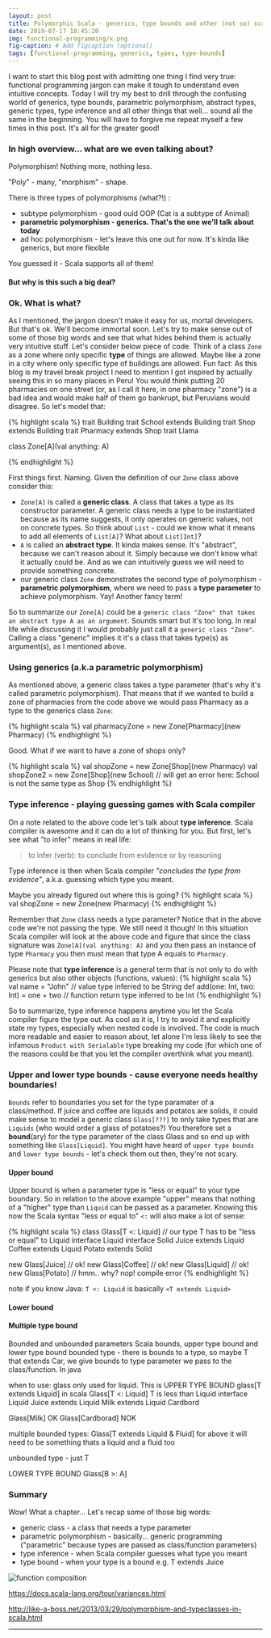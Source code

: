 ```yaml
---
layout: post
title: Polymorphic Scala - generics, type bounds and other (not so) scary words
date: 2019-07-17 18:45:20
img: functional-programming/x.png 
fig-caption: # Add figcaption (optional)
tags: [functional-programming, generics, types, type-bounds]
---
```


I want to start this blog post with admitting one thing I find very true: functional programming jargon can make it tough to understand even intuitive concepts. Today I will try my best to drill through the confusing world of generics, type bounds, parametric polymorphism, abstract types, generic types, type inference and all other things that well... sound all the same in the beginning. You will have to forgive me repeat myself a few times in this post. It's all for the greater good!

### In high overview... what are we even talking about?
Polymorphism! Nothing more, nothing less.

"Poly" - many, "morphism" - shape.

There is three types of polymorphisms (what?!) :
* subtype polymorphism - good ould OOP (Cat is a subtype of Animal)
* <b>parametric polymorphism - generics. That's the one we'll talk about today </b>
* ad hoc polymorphism - let's leave this one out for now. It's kinda like generics, but more flexible

You guessed it - Scala supports all of them!

#### But why is this such a big deal?


### Ok. What is what? 
As I mentioned, the jargon doesn't make it easy for us, mortal developers. But that's ok. We'll become immortal soon. Let's try to make sense out of some of those big words and see that what hides behind them is actually very intuitive stuff. Let's consider below piece of code. Think of a class `Zone` as a zone where only specific <b>type</b> of things are allowed. Maybe like a zone in a city where only specific type of buildings are allowed. Fun fact: As this blog is my travel break project I need to mention I got inspired by actually seeing this in so many places in Peru! You would think putting 20 pharmacies on one street (or, as I call it here, in one pharmacy "zone") is a bad idea and would make half of them go bankrupt, but Peruvians would disagree. So let's model that:

{% highlight scala %}
trait Building
trait School extends Building
trait Shop extends Building
trait Pharmacy extends Shop
trait Llama

class Zone[A](val anything: A) 

{% endhighlight %}


First things first. Naming. Given the definition of our `Zone` class above consider this:
* `Zone[A]` is called a <b>generic class</b>. A class that takes a type as its constructor parameter. A generic class needs a type to be instantiated because as its name suggests, it only operates on generic values, not on concrete types. So think about `List` - could we know what it means to add all elements of `List[A]`? What about `List[Int]`?
* `A` is called an <b>abstract type</b>. It kinda makes sense. It's "abstract", because we can't reason about it. Simply because we don't know what it actually could be. And as we can intuitively guess we will need to provide something concrete.
* our generic class `Zone` demonstrates the second type of polymorphism - <b>parametric polymorphism</b>, where we need to pass a <b>type parameter</b> to achieve polymorphism. Yay! Another fancy term!

So to summarize our `Zone[A]` could be a `generic class "Zone" that takes an abstract type A as an argument`. Sounds smart but it's too long. In real life while discussing it I would probably just call it a `generic class "Zone"`. Calling a class "generic" implies it it's a class that takes type(s) as argument(s), as I mentioned above. 


### Using generics (a.k.a parametric polymorphism)

As mentioned above, a generic class takes a type parameter (that's why it's called parametric polymorphism). That means that if we wanted to build a zone of pharmacies from the code above we would pass Pharmacy as a type to the generics class `Zone`:

{% highlight scala %}
  val pharmacyZone = new Zone[Pharmacy](new Pharmacy) 
{% endhighlight %}

Good. What if we want to have a zone of shops only?

{% highlight scala %}
  val shopZone = new Zone[Shop](new Pharmacy) 
  val shopZone2 = new Zone[Shop](new School) // will get an error here: School is not the same type as Shop 
{% endhighlight %}

### Type inference - playing guessing games with Scala compiler

On a note related to the above code let's talk about <b>type inference</b>. Scala compiler is awesome and it can do a lot of thinking for you. But first, let's see what "to infer" means in real life:
> to infer (verb): to conclude from evidence or by reasoning

Type inference is then when Scala compiler _"concludes the type from evidence"_, a.k.a. guessing which type you meant.


Maybe you already figured out where this is going?
{% highlight scala %}
  val shopZone = new Zone(new Pharmacy) 
{% endhighlight %}

Remember that `Zone` class needs a type parameter? Notice that in the above code we're not passing the type. We still need it though! In this situation Scala compiler will look at the above code and figure that since the class signature was `Zone[A](val anything: A)` and you then pass an instance of type `Pharmacy` you then must mean that type A equals to `Pharmacy`.

Please note that <b>type inference</b> is a general term that is not only to do with generics but also other objects (functions, values):
{% highlight scala %}
val name = "John" // value type inferred to be String
def add(one: Int, two: Int) = one + two // function return type inferred to be Int
{% endhighlight %}

So to summarize, type inference happens anytime you let the Scala compiler figure the type out. As cool as it is, I try to avoid it and explicitly state my types, especially when nested code is involved. The code is much more readable and easier to reason about, let alone I'm less likely to see the infamous `Product with Serialable` type breaking my code (for which one of the reasons could be that you let the compiler overthink what you meant).

### Upper and lower type bounds - cause everyone needs healthy boundaries!
`Bounds` refer to boundaries you set for the type paramater of a class/method. If juice and coffee are liquids and potatos are solids, it could make sense to model a generic class `Glass[???]` to only take types that are `Liquids` (who would order a glass of potatoes?) You therefore set a <b>bound</b>(ary) for the type parameter of the class Glass and so end up with something like `Glass[Liquid]`. You might have heard of `upper type bounds` and `lower type bounds` - let's check them out then, they're not scary.

#### Upper bound
Upper bound is when a parameter type is "less or equal" to your type boundary. So in relation to the above example "upper" means that nothing of a "higher" type than `Liquid` can be passed as a parameter. Knowing this now the Scala syntax "less or equal to" `<:` will also make a lot of sense:

{% highlight scala %}
class Glass[T <: Liquid] // our type T has to be "less or equal" to Liquid
interface Liquid
interface Solid
Juice extends Liquid
Coffee extends Liquid
Potato extends Solid

new Glass[Juice] // ok!
new Glass[Coffee] // ok!
new Glass[Liquid] // ok!
new Glass[Potato] // hmm.. why? nop! compile error
{% endhighlight %}

note if you know Java: `T <: Liquid` is basically `<T extends Liquid>`


#### Lower bound


#### Multiple type bound

Bounded and unbounded parameters Scala bounds, upper type bound and lower type bound
bounded type - there is bounds to a type, so maybe T that extends Car, we give bounds to type parameter we pass to the class/function. In java <T extends Car>

when to use: glass only used for liquid. This is UPPER TYPE BOUND
glass[T extends Liquid] in scala Glass[T <: Liquid] T is less than Liquid
interface Liquid
Juice extends Liquid
Milk extends Liquid
Cardbord

Glass[Milk] OK
Glass[Cardborad] NOK

multiple bounded types: Glass[T extends Liquid & Fluid]
for above it will need to be something thats a liquid and a fluid too

unbounded type - just T 

LOWER TYPE BOUND Glass[B >: A]


### Summary

Wow! What a chapter... Let's recap some of those big words:
* generic class - a class that needs a type parameter
* parametric polymorphism - basically... generic programming ("parametric" because types are passed as class/function parameters)
* type inference - when Scala compiler guesses what type you meant
* type bound - when your type is a bound e.g. T extends Juice 





                         
![function composition]({{site.baseurl}}/assets/img/functional-programming/category-theory-small.png)


https://docs.scala-lang.org/tour/variances.html

http://like-a-boss.net/2013/03/29/polymorphism-and-typeclasses-in-scala.html


______
